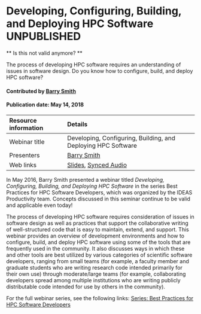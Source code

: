 # Developing, Configuring, Building, and Deploying HPC Software UNPUBLISHED
** Is this not valid anymore? **

<!-- deck text start --> 
The process of developing HPC software requires an understanding of issues in software design. Do you know how to configure, build, and deploy HPC software?
<!-- deck text end --> 

#### Contributed by [Barry Smith](https://github.com/BarrySmith "Barry Smith GitHub Profile") 
#### Publication date: May 14, 2018


Resource information | Details 
:--- | :--- 
Webinar title  | Developing, Configuring, Building, and Deploying HPC Software
Presenters |  [Barry Smith](https://github.com/BarrySmith "Barry Smith GitHub Profile") 
Web links | [Slides](https://ideas-productivity.org/wordpress/wp-content/uploads/2018/03/webinar002-MakeConfigureIDE.pdf), [Synced Audio](https://www.youtube.com/watch?v=pnH7JycpfiY&list=PL20S5EeApOSuE6BZWEbMMV-9-ZHNAu3NI&index=2)


In May 2016, Barry Smith presented a webinar titled *Developing, Configuring, Building, and Deploying HPC Software* in the series Best Practices for HPC Software Developers, which was organized by the IDEAS Productivity team. Concepts discussed in this seminar continue to be valid and applicable even today!

The process of developing HPC software requires consideration of issues in software design as well as practices that support the collaborative writing of well-structured code that is easy to maintain, extend, and support.  This webinar provides an overview of development environments and how to configure, build, and deploy HPC software using some of the tools that are frequently used in the community.  It also discusses ways in which these and other tools are best utilized by various categories of scientific software developers, ranging from small teams (for example, a faculty member and graduate students who are writing research code intended primarily for their own use) through moderate/large teams (for example, collaborating developers spread among multiple institutions who are writing publicly distributable code intended for use by others in the community).

For the full webinar series, see the following links: [Series: Best Practices for HPC Software Developers](https://ideas-productivity.org/events/hpc-best-practices-webinars)

<!---
Publish: no
Topics: configuration and builds, release and deployment
Pinned: no
RSS update: 2018-05-14
--->
